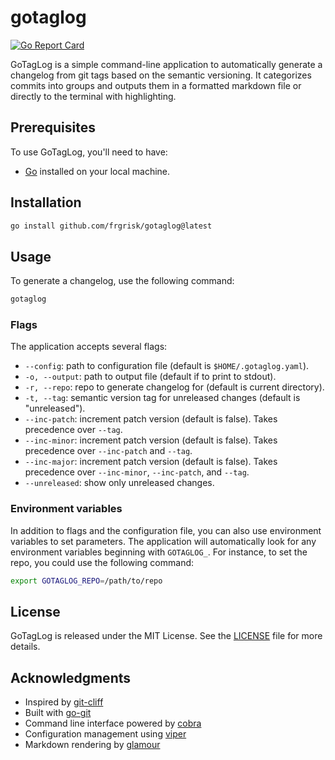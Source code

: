 # gotaglog

[![Go Report Card](https://goreportcard.com/badge/github.com/frgrisk/gotaglog)](https://goreportcard.com/report/github.com/frgrisk/gotaglog)

GoTagLog is a simple command-line application to automatically generate a
changelog from git tags based on the semantic versioning. It categorizes
commits into groups and outputs them in a formatted markdown file or
directly to the terminal with highlighting.

## Prerequisites

To use GoTagLog, you'll need to have:

- [Go](https://golang.org/dl/) installed on your local machine.

## Installation

```bash
go install github.com/frgrisk/gotaglog@latest
```

## Usage

To generate a changelog, use the following command:

```bash
gotaglog
```

### Flags

The application accepts several flags:

- `--config`: path to configuration file (default is `$HOME/.gotaglog.yaml`).
- `-o, --output`: path to output file (default if to print to stdout).
- `-r, --repo`: repo to generate changelog for (default is current directory).
- `-t, --tag`: semantic version tag for unreleased changes (default is
  "unreleased").
- `--inc-patch`: increment patch version (default is false). Takes
  precedence over `--tag`.
- `--inc-minor`: increment patch version (default is false). Takes
  precedence over `--inc-patch` and `--tag`.
- `--inc-major`: increment patch version (default is false). Takes
  precedence over `--inc-minor`, `--inc-patch`, and `--tag`.
- `--unreleased`: show only unreleased changes.

### Environment variables

In addition to flags and the configuration file, you can also use
environment variables to set parameters. The application will automatically
look for any environment variables beginning with `GOTAGLOG_`. For
instance, to set the repo, you could use the following command:

```bash
export GOTAGLOG_REPO=/path/to/repo
```

## License

GoTagLog is released under the MIT License. See the [LICENSE](./LICENSE)
file for more details.

## Acknowledgments

- Inspired by [git-cliff](https://github.com/orhun/git-cliff)
- Built with [go-git](https://github.com/go-git/go-git)
- Command line interface powered by [cobra](https://github.com/spf13/cobra)
- Configuration management using [viper](https://github.com/spf13/viper)
- Markdown rendering by [glamour](https://github.com/charmbracelet/glamour)
